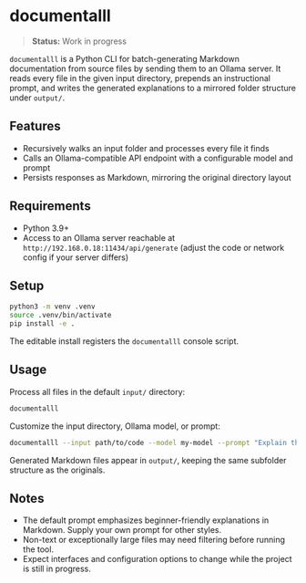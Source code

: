 # documentalll

> **Status:** Work in progress

`documentalll` is a Python CLI for batch-generating Markdown documentation from source files by sending them to an Ollama server. It reads every file in the given input directory, prepends an instructional prompt, and writes the generated explanations to a mirrored folder structure under `output/`.

## Features
- Recursively walks an input folder and processes every file it finds
- Calls an Ollama-compatible API endpoint with a configurable model and prompt
- Persists responses as Markdown, mirroring the original directory layout

## Requirements
- Python 3.9+
- Access to an Ollama server reachable at `http://192.168.0.18:11434/api/generate` (adjust the code or network config if your server differs)

## Setup
```sh
python3 -m venv .venv
source .venv/bin/activate
pip install -e .
```
The editable install registers the `documentalll` console script.

## Usage
Process all files in the default `input/` directory:
```sh
documentalll
```
Customize the input directory, Ollama model, or prompt:
```sh
documentalll --input path/to/code --model my-model --prompt "Explain this code for internal docs."
```
Generated Markdown files appear in `output/`, keeping the same subfolder structure as the originals.

## Notes
- The default prompt emphasizes beginner-friendly explanations in Markdown. Supply your own prompt for other styles.
- Non-text or exceptionally large files may need filtering before running the tool.
- Expect interfaces and configuration options to change while the project is still in progress.
